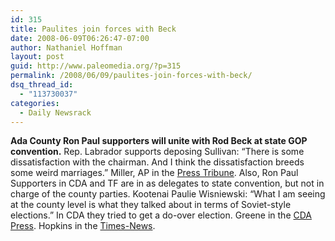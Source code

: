 ```yaml
---
id: 315
title: Paulites join forces with Beck
date: 2008-06-09T06:26:47-07:00
author: Nathaniel Hoffman
layout: post
guid: http://www.paleomedia.org/?p=315
permalink: /2008/06/09/paulites-join-forces-with-beck/
dsq_thread_id:
  - "113730037"
categories:
  - Daily Newsrack
---
```

**Ada County Ron Paul supporters will unite with Rod Beck at state GOP convention.** Rep. Labrador supports deposing Sullivan: “There is some dissatisfaction with the chairman. And I think the dissatisfaction breeds some weird marriages.” Miller, AP in the [Press Tribune](http://www.idahopress.com/?id=10754). Also, Ron Paul Supporters in CDA and TF are in as delegates to state convention, but not in charge of the county parties. Kootenai Paulie Wisniewski: &#8220;What I am seeing at the county level is what they talked about in terms of Soviet-style elections.&#8221; In CDA they tried to get a do-over election. Greene in the [CDA Press](http://www.cdapress.com/articles/2008/06/07/news/news03.txt). Hopkins in the [Times-News](http://www.magicvalley.com/articles/2008/06/06/news/local_state/138117.txt).